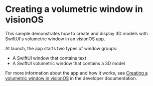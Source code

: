 #  Creating a volumetric window in visionOS

This sample demonstrates how to create and display 3D models with SwiftUI's volumetric window in an
visionOS app.

At launch, the app starts two types of window groups:
- A SwiftUI window that contains text
- A SwiftUI volumetric window that contains a 3D model

For more information about the app and how it works, see [Creating a volumetric window in visionOS][link-to-sample] in the developer documentation.

[link-to-sample]: https://developer.apple.com/documentation/realitykit/creating-a-volumetric-window-in-visionos
